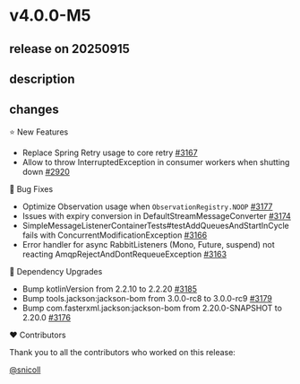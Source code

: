 # v4.0.0-M5

## release on 20250915
## description
## changes
⭐ New Features

* Replace Spring Retry usage to core retry <a href="https://github.com/spring-projects/spring-amqp/pull/3167" data-hovercard-type="pull_request" data-hovercard-url="/spring-projects/spring-amqp/pull/3167/hovercard">#3167</a>
* Allow to throw InterruptedException in consumer workers when shutting down <a href="https://github.com/spring-projects/spring-amqp/issues/2920" data-hovercard-type="issue" data-hovercard-url="/spring-projects/spring-amqp/issues/2920/hovercard">#2920</a>

🐞 Bug Fixes

* Optimize Observation usage when <code>ObservationRegistry.NOOP</code> <a href="https://github.com/spring-projects/spring-amqp/issues/3177" data-hovercard-type="issue" data-hovercard-url="/spring-projects/spring-amqp/issues/3177/hovercard">#3177</a>
* Issues with expiry conversion in DefaultStreamMessageConverter <a href="https://github.com/spring-projects/spring-amqp/issues/3174" data-hovercard-type="issue" data-hovercard-url="/spring-projects/spring-amqp/issues/3174/hovercard">#3174</a>
* SimpleMessageListenerContainerTests#testAddQueuesAndStartInCycle fails with ConcurrentModificationException <a href="https://github.com/spring-projects/spring-amqp/issues/3166" data-hovercard-type="issue" data-hovercard-url="/spring-projects/spring-amqp/issues/3166/hovercard">#3166</a>
* Error handler for async RabbitListeners (Mono, Future, suspend) not reacting AmqpRejectAndDontRequeueException <a href="https://github.com/spring-projects/spring-amqp/issues/3163" data-hovercard-type="issue" data-hovercard-url="/spring-projects/spring-amqp/issues/3163/hovercard">#3163</a>

🔨 Dependency Upgrades

* Bump kotlinVersion from 2.2.10 to 2.2.20 <a href="https://github.com/spring-projects/spring-amqp/pull/3185" data-hovercard-type="pull_request" data-hovercard-url="/spring-projects/spring-amqp/pull/3185/hovercard">#3185</a>
* Bump tools.jackson:jackson-bom from 3.0.0-rc8 to 3.0.0-rc9 <a href="https://github.com/spring-projects/spring-amqp/pull/3179" data-hovercard-type="pull_request" data-hovercard-url="/spring-projects/spring-amqp/pull/3179/hovercard">#3179</a>
* Bump com.fasterxml.jackson:jackson-bom from 2.20.0-SNAPSHOT to 2.20.0 <a href="https://github.com/spring-projects/spring-amqp/pull/3176" data-hovercard-type="pull_request" data-hovercard-url="/spring-projects/spring-amqp/pull/3176/hovercard">#3176</a>

❤️ Contributors

Thank you to all the contributors who worked on this release:

<a class="user-mention notranslate" data-hovercard-type="user" data-hovercard-url="/users/snicoll/hovercard" data-octo-click="hovercard-link-click" data-octo-dimensions="link_type:self" href="https://github.com/snicoll">@snicoll</a>

